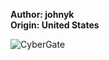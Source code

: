 <b>Author: johnyk</b><br>
<b>Origin: United States</b><br>

![CyberGate](https://github.com/yuankong666/Ultimate-RAT-Collection/assets/128066597/b4ecbaef-f18b-4c27-951d-84d39951881a)
